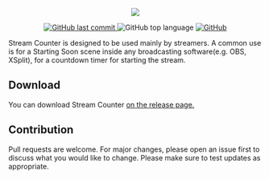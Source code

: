 <p align=center>
    <img src="https://i.imgur.com/hoCNh5W.png"/>
</p>

<p align=center>
    <a href="https://github.com/rageCode153/Stream-Counter/commits/main">
        <img alt="GitHub last commit" src="https://img.shields.io/github/last-commit/rageCode153/Stream-Counter">
    </a>
    <img alt="GitHub top language" src="https://img.shields.io/github/languages/top/rageCode153/Stream-Counter?color=orange">
    <a href="https://github.com/rageCode153/Stream-Counter/blob/main/LICENSE">
        <img alt="GitHub" src="https://img.shields.io/github/license/rageCode153/Stream-Counter?color=blue">
    </a>
</p>

Stream Counter is designed to be used mainly by streamers. A common use is for a Starting Soon scene inside any broadcasting software(e.g. OBS, XSplit), for a countdown timer for starting the stream.

## Download

You can download Stream Counter [on the release page.](https://github.com/rageCode153/Stream-Counter/releases)

## Contribution

Pull requests are welcome. For major changes, please open an issue first to discuss what you would like to change.
Please make sure to test updates as appropriate.
